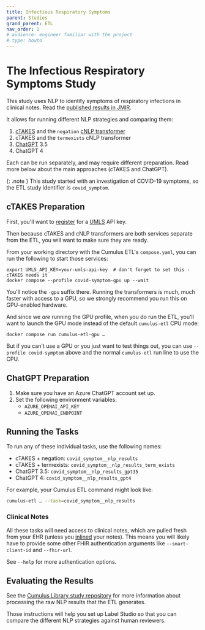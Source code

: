 ```yaml
---
title: Infectious Respiratory Symptoms
parent: Studies
grand_parent: ETL
nav_order: 1
# audience: engineer familiar with the project
# type: howto
---
```


# The Infectious Respiratory Symptoms Study

This study uses NLP to identify symptoms of respiratory infections in clinical notes.
Read the [published results in JMIR](https://www.jmir.org/2025/1/e72984).

It allows for running different NLP strategies and comparing them:
1. [cTAKES](https://ctakes.apache.org/) and the `negation`
[cNLP transformer](https://github.com/Machine-Learning-for-Medical-Language/cnlp_transformers)
2. cTAKES and the `termexists` cNLP transformer
3. [ChatGPT](https://openai.com/chatgpt/) 3.5
4. ChatGPT 4

Each can be run separately, and may require different preparation.
Read more below about the main approaches (cTAKES and ChatGPT).

{: .note }
This study started with an investigation of COVID-19 symptoms,
so the ETL study identifier is `covid_symptom`.

## cTAKES Preparation

First, you'll want to [register](https://www.nlm.nih.gov/databases/umls.html)
for a [UMLS](https://www.nlm.nih.gov/research/umls/index.html) API key.

Then because cTAKES and cNLP transformers are both services separate from the ETL,
you will want to make sure they are ready.

From your working directory with the Cumulus ETL's `compose.yaml`,
you can run the following to start those services:
```shell
export UMLS_API_KEY=your-umls-api-key  # don't forget to set this - cTAKES needs it
docker compose --profile covid-symptom-gpu up --wait
```

You'll notice the `-gpu` suffix there.
Running the transformers is much, much faster with access to a GPU,
so we strongly recommend you run this on GPU-enabled hardware.

And since we _are_ running the GPU profile, when you do run the ETL,
you'll want to launch the GPU mode instead of the default `cumulus-etl` CPU mode:
```shell
docker compose run cumulus-etl-gpu …
```

But if you can't use a GPU or you just want to test things out,
you can use `--profile covid-symptom` above and the normal `cumulus-etl` run line to use the CPU.

## ChatGPT Preparation

1. Make sure you have an Azure ChatGPT account set up.
2. Set the following environment variables:
   - `AZURE_OPENAI_API_KEY`
   - `AZURE_OPENAI_ENDPOINT`

## Running the Tasks

To run any of these individual tasks, use the following names:

- cTAKES + negation: `covid_symptom__nlp_results`
- cTAKES + termexists: `covid_symptom__nlp_results_term_exists`
- ChatGPT 3.5: `covid_symptom__nlp_results_gpt35`
- ChatGPT 4: `covid_symptom__nlp_results_gpt4`

For example, your Cumulus ETL command might look like:
```sh
cumulus-etl … --task=covid_symptom__nlp_results
```

### Clinical Notes

All these tasks will need access to clinical notes,
which are pulled fresh from your EHR (unless you [inlined](../bulk-exports.md) your notes).
This means you will likely have to provide some other FHIR authentication arguments like
`--smart-client-id` and `--fhir-url`.

See `--help` for more authentication options.

## Evaluating the Results

See the [Cumulus Library study repository](https://github.com/smart-on-fhir/cumulus-library-covid)
for more information about processing the raw NLP results that the ETL generates.

Those instructions will help you set up Label Studio so that you can compare the
different NLP strategies against human reviewers.

